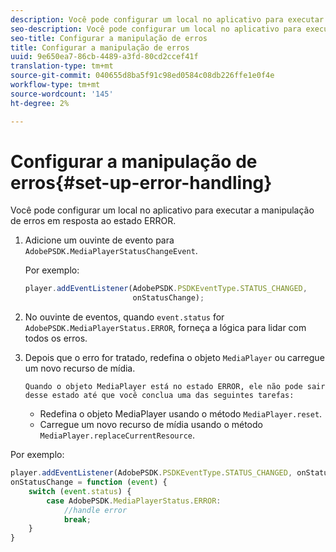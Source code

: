 ```yaml
---
description: Você pode configurar um local no aplicativo para executar a manipulação de erros em resposta ao estado ERROR.
seo-description: Você pode configurar um local no aplicativo para executar a manipulação de erros em resposta ao estado ERROR.
seo-title: Configurar a manipulação de erros
title: Configurar a manipulação de erros
uuid: 9e650ea7-86cb-4489-a3fd-80cd2ccef41f
translation-type: tm+mt
source-git-commit: 040655d8ba5f91c98ed0584c08db226ffe1e0f4e
workflow-type: tm+mt
source-wordcount: '145'
ht-degree: 2%

---
```



# Configurar a manipulação de erros{#set-up-error-handling}

Você pode configurar um local no aplicativo para executar a manipulação de erros em resposta ao estado ERROR.

1. Adicione um ouvinte de evento para `AdobePSDK.MediaPlayerStatusChangeEvent`.

   Por exemplo:

   ```js
   player.addEventListener(AdobePSDK.PSDKEventType.STATUS_CHANGED, 
                           onStatusChange);
   ```

1. No ouvinte de eventos, quando `event.status` for `AdobePSDK.MediaPlayerStatus.ERROR`, forneça a lógica para lidar com todos os erros.
1. Depois que o erro for tratado, redefina o objeto `MediaPlayer` ou carregue um novo recurso de mídia.

       Quando o objeto MediaPlayer está no estado ERROR, ele não pode sair desse estado até que você conclua uma das seguintes tarefas:
   
   * Redefina o objeto MediaPlayer usando o método `MediaPlayer.reset`.
   * Carregue um novo recurso de mídia usando o método `MediaPlayer.replaceCurrentResource`.

<!--<a id="example_342CA5A8CD7C45BD88233C5BDBB17220"></a>-->

Por exemplo:

```js
player.addEventListener(AdobePSDK.PSDKEventType.STATUS_CHANGED, onStatusChange); 
onStatusChange = function (event) { 
    switch (event.status) { 
        case AdobePSDK.MediaPlayerStatus.ERROR: 
            //handle error 
            break; 
    } 
} 
```

